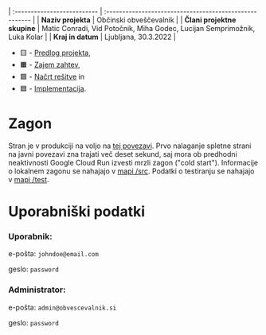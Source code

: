 
| :-------------------------- | :------------------------------------------------------ |
| **Naziv projekta**          | Občinski obveščevalnik |
| **Člani projektne skupine** | Matic Conradi, Vid Potočnik, Miha Godec, Lucijan Semprimožnik, Luka Kolar |
| **Kraj in datum**           | Ljubljana, 30.3.2022                                   |


* :yellow_square: - [Predlog projekta](docs/predlog-projekta),
* :orange_square: - [Zajem zahtev](docs/zajem-zahtev),
* :green_square: - [Načrt rešitve](docs/nacrt) in
* :blue_square: - [Implementacija](src).

# Zagon

Stran je v produkciji na voljo na [tej povezavi](https://obvescevalnik-service-q5mxa7qd6q-uc.a.run.app). Prvo nalaganje spletne strani na javni povezavi zna trajati več deset sekund, saj mora ob predhodni neaktivnosti Google Cloud Run izvesti mrzli zagon ("cold start"). Informacije o lokalnem zagonu se nahajajo v [mapi /src](src). Podatki o testiranju se nahajajo v [mapi /test](test).

# Uporabniški podatki

### Uporabnik:

e-pošta: `johndoe@email.com`

geslo: `password`

### Administrator:

e-pošta: `admin@obvescevalnik.si`

geslo: `password`
